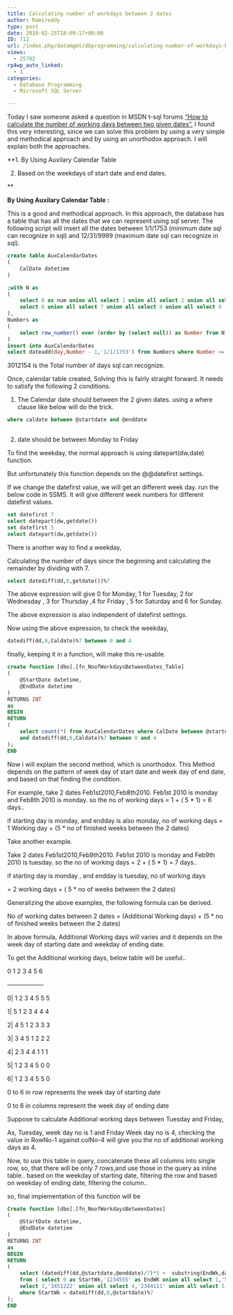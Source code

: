 ```yaml
---
title: Calculating number of workdays between 2 dates
author: Ramireddy
type: post
date: 2010-02-25T18:09:17+00:00
ID: 712
url: /index.php/datamgmt/dbprogramming/calculating-number-of-workdays-between-2/
views:
  - 25782
rp4wp_auto_linked:
  - 1
categories:
  - Database Programming
  - Microsoft SQL Server

---
```

Today I saw someone asked a question in MSDN t-sql forums [“How to calculate the number of working days between two given dates”.][1] I found this very interesting, since we can solve this problem by using a very simple and methodical approach and by using an unorthodox approach. I will explain both the approaches.

**1. By Using Auxilary Calendar Table
  
2. Based on the weekdays of start date and end dates.
  
** 

**By Using Auxilary Calendar Table :** 
             
This is a good and methodical approach. In this approach, the database has a table that has all the dates that we can represent using sql server. The following script will insert all the dates between 1/1/1753 (minimum date sql can recognize in sql) and 12/31/9999 (maximum date sql can recognize in sql).

```sql
create table AuxCalendarDates
(
	CalDate datetime
)

;with N as
(
	select 0 as num union all select 1 union all select 2 union all select 3 union all select 4 union all select 5 union all
	select 6 union all select 7 union all select 8 union all select 9	
),
Numbers as
(
	select row_number() over (order by (select null)) as Number from N N,N N1,N N2,N N3,N N4,N N5,N N6
)
insert into AuxCalendarDates
select dateadd(day,Number - 1,'1/1/1753') from Numbers where Number <= 3012154

```
3012154 is the Total number of days sql can recognize.

Once, calendar table created, Solving this is fairly straight forward. It needs to satisfy the following 2 conditions.

1. The Calendar date should between the 2 given dates. using a where clause like below will do the trick.

```sql
where caldate between @startdate and @enddate 
   
```

2. date should be between Monday to Friday
       
To find the weekday, the normal approach is using datepart(dw,date) function.
  
But unfortunately this function depends on the @@datefirst settings.
  
If we change the datefirst value, we will get an different week day. run the below code in SSMS. It will give different week numbers for different datefirst values.

```sql
set datefirst 7
select datepart(dw,getdate())
set datefirst 5
select datepart(dw,getdate())
```
There is another way to find a weekday,
  
Calculating the number of days since the beginning and calculating the remainder by dividing with 7.

```sql
select datediff(dd,0,getdate())%7
```
The above expression will give 0 for Monday, 1 for Tuesday, 2 for Wednesday , 3 for Thursday ,4 for Friday , 5 for Saturday and 6 for Sunday.

The above expression is also independent of datefirst settings.

Now using the above expression, to check the weekday, 

```sql
datediff(dd,0,Caldate)%7 between 0 and 4
```
finally, keeping it in a function, will make this re-usable.

```sql
create function [dbo].[fn_NoofWorkdaysBetweenDates_Table]
(
	@StartDate datetime,
	@EndDate datetime
)
RETURNS INT
as
BEGIN
RETURN
(
	select count(*) from AuxCalendarDates where CalDate between @startdate and @enddate
	and datediff(dd,0,Caldate)%7 between 0 and 4
);
END

```
Now i will explain the second method, which is unorthodox. This Method depends on the pattern of week day of start date and week day of end date, and based on that finding the condition.

For example, take 2 dates Feb1st2010,Feb8th2010. Feb1st 2010 is monday and Feb8th 2010 is monday. so the no of working days = 1 + ( 5 * 1) = 6 days..
   
if starting day is monday, and endday is also monday, no of working days = 1 Working day + (5 * no of finished weeks between the 2 dates)

Take another example.
     
Take 2 dates Feb1st2010,Feb9th2010. Feb1st 2010 is monday and Feb9th 2010 is tuesday. so the no of working days = 2 + ( 5 * 1) = 7 days..

if starting day is monday , and endday is tuesday, no of working days
  
= 2 working days + ( 5 * no of weeks between the 2 dates) 

Generalizing the above examples, the following formula can be derived.

No of working dates between 2 dates = (Additional Working days) + (5 * no of finished weeks between the 2 dates)

In above formula, Additional Working days will varies and it depends on the week day of starting date and weekday of ending date.

To get the Additional working days, below table will be useful..

0 1 2 3 4 5 6
   
——————
  
0| 1 2 3 4 5 5 5
  
1| 5 1 2 3 4 4 4
  
2| 4 5 1 2 3 3 3
  
3| 3 4 5 1 2 2 2
  
4| 2 3 4 4 1 1 1
  
5| 1 2 3 4 5 0 0
  
6| 1 2 3 4 5 5 0 

0 to 6 in row represents the week day of starting date
  
0 to 6 in columns represent the week day of ending date

Suppose to calculate Additional working days between Tuesday and Friday,

As, Tuesday, week day no is 1 and Friday Week day no is 4, checking the value in RowNo-1 against colNo-4 will give you the no of additional working days as 4.

Now, to use this table in query, concatenate these all columns into single row, so, that there will be only 7 rows,and use those in the query as inline table.. based on the weekday of starting date, filtering the row and based on weekday of ending date, filtering the column..
  
so, final implementation of this function will be

```sql
Create function [dbo].[fn_NoofWorkdaysBetweenDates]
(
	@StartDate datetime,
	@EndDate datetime
)
RETURNS INT
as
BEGIN
RETURN
(
	select (datediff(dd,@startdate,@enddate)/7)*5 +  substring(EndWk,datediff(dd,0,@enddate)%7+1,1)
	from ( select 0 as StartWk,'1234555' as EndWK union all select 1,'5123444' union all select 2,'4512333' union all 
	select 3,'3451222' union all select 4,'2344111' union all select 5,'1234500' union all select 6,'1234550')t
	where StartWk = datediff(dd,0,@startdate)%7
);
END

```

 [1]: http://social.msdn.microsoft.com/Forums/en-US/transactsql/thread/479b2888-f228-4154-9595-4c9e9b7a5523